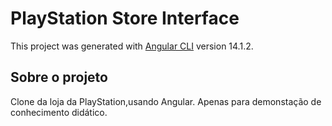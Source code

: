# PlayStation Store Interface

This project was generated with [Angular CLI](https://github.com/angular/angular-cli) version 14.1.2.

## Sobre o projeto

Clone da loja da PlayStation,usando Angular. Apenas para demonstação de conhecimento didático. 